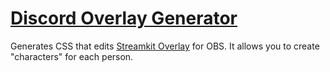 # [Discord Overlay Generator](https://lilbunnyrabbit.github.io/discord-vc-overlay/)
Generates CSS that edits [Streamkit Overlay](https://streamkit.discord.com/overlay) for OBS. It allows you to create "characters" for each person.
